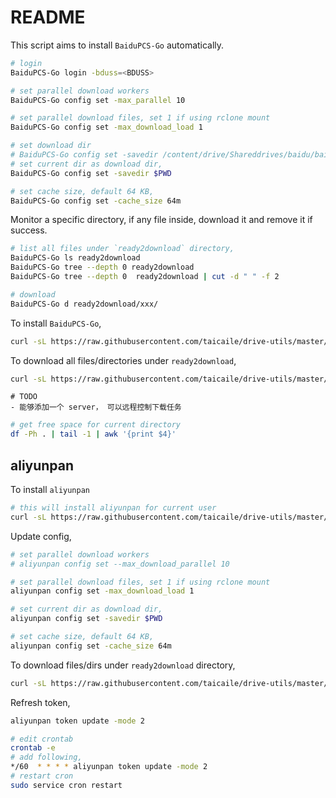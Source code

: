 # README

This script aims to install `BaiduPCS-Go` automatically.

```bash
# login
BaiduPCS-Go login -bduss=<BDUSS>

# set parallel download workers
BaiduPCS-Go config set -max_parallel 10

# set parallel download files, set 1 if using rclone mount
BaiduPCS-Go config set -max_download_load 1

# set download dir
# BaiduPCS-Go config set -savedir /content/drive/Shareddrives/baidu/baidugo
# set current dir as download dir,
BaiduPCS-Go config set -savedir $PWD

# set cache size, default 64 KB,
BaiduPCS-Go config set -cache_size 64m

```

Monitor a specific directory, if any file inside, download it and remove it if success.

```bash
# list all files under `ready2download` directory,
BaiduPCS-Go ls ready2download
BaiduPCS-Go tree --depth 0 ready2download
BaiduPCS-Go tree --depth 0  ready2download | cut -d " " -f 2

# download
BaiduPCS-Go d ready2download/xxx/
```

To install `BaiduPCS-Go`,

```bash
curl -sL https://raw.githubusercontent.com/taicaile/drive-utils/master/install.sh | bash
```

To download all files/directories under `ready2download`,

```bash
curl -sL https://raw.githubusercontent.com/taicaile/drive-utils/master/monitor.sh | bash
```

```text
# TODO
- 能够添加一个 server， 可以远程控制下载任务
```

```bash
# get free space for current directory
df -Ph . | tail -1 | awk '{print $4}'
```

## aliyunpan

To install `aliyunpan`

```bash
# this will install aliyunpan for current user
curl -sL https://raw.githubusercontent.com/taicaile/drive-utils/master/install_aliyun.sh | bash
```

Update config,

```bash
# set parallel download workers
# aliyunpan config set --max_download_parallel 10

# set parallel download files, set 1 if using rclone mount
aliyunpan config set -max_download_load 1

# set current dir as download dir,
aliyunpan config set -savedir $PWD

# set cache size, default 64 KB,
aliyunpan config set -cache_size 64m
```

To download files/dirs under `ready2download` directory,

```bash
curl -sL https://raw.githubusercontent.com/taicaile/drive-utils/master/monitor_aliyun.sh | bash
```

Refresh token,

```bash
aliyunpan token update -mode 2

# edit crontab
crontab -e
# add following,
*/60  * * * * aliyunpan token update -mode 2
# restart cron
sudo service cron restart
```

